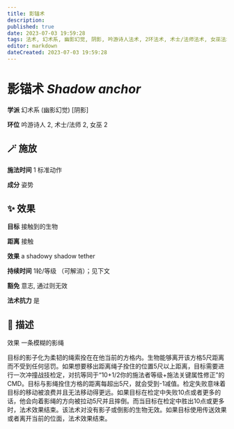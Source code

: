 ```yaml
---
title: 影锚术
description: 
published: true
date: 2023-07-03 19:59:28
tags: 法术, 幻术系, 幽影幻觉, 阴影, 吟游诗人法术, 2环法术, 术士/法师法术, 女巫法术
editor: markdown
dateCreated: 2023-07-03 19:59:28
---
```


# **影锚术** *Shadow anchor*

**学派** 幻术系 (幽影幻觉) \[阴影\] 

**环位** 吟游诗人 2, 术士/法师 2, 女巫 2

## 🪄 施放

**施法时间** 1 标准动作

**成分** 姿势

## ✨ 效果 

**目标** 接触到的生物 

**距离** 接触 

**效果** a shadowy shadow tether 

**持续时间** 1轮/等级 （可解消）；见下文 

**豁免** 意志, 通过则无效

**法术抗力** 是

## 📖 描述

效果              一条模糊的影绳

目标的影子化为柔韧的绳索拴在在他当前的方格内。生物能够离开该方格5尺距离而不受到任何惩罚。如果想要移出距离绳子拴住的位置5尺以上距离，目标需要进行一次冲撞战技检定，对抗等同于“10+1/2你的施法者等级+施法关键属性修正”的CMD。目标与影绳拴住方格的距离每超出5尺，就会受到-1减值。检定失败意味着目标的移动被浪费并且无法移动得更远。如果目标在检定中失败10点或者更多的话，他会向着影绳的方向被拉动5尺并且摔倒。而当目标在检定中胜出10点或更多时，法术效果结束。该法术对没有影子或倒影的生物无效。如果目标使用传送效果或者离开当前的位面，法术效果结束。
    